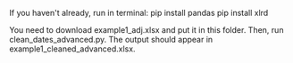 
If you haven't already, run in terminal:
pip install pandas
pip install xlrd

You need to download example1_adj.xlsx and put it in this folder.
Then, run clean_dates_advanced.py. The output should appear in example1_cleaned_advanced.xlsx.

